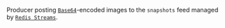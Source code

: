 Producer posting [`Base64`](https://en.wikipedia.org/wiki/Base64)-encoded images to the
`snapshots` feed managed by [`Redis Streams`](https://redis.io/topics/streams-intro).
